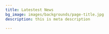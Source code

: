 ```yaml
---
title: Latestest News
bg_image: images/backgrounds/page-title.jpg
description: this is meta description

---
```

